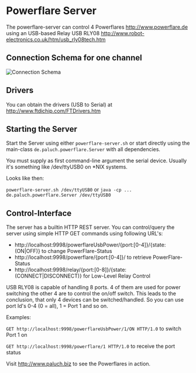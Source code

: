 Powerflare Server
================

The powerflare-server can control 4 Powerflares <http://www.powerflare.de> using an USB-based Relay USB RLY08 <http://www.robot-electronics.co.uk/htm/usb_rly08tech.htm>

Connection Schema for one channel
-------------
![Connection Schema](https://raw.github.com/mp911de/powerflare-server/master/connection-schema.png "Connection Schema")

Drivers
-------------
You can obtain the drivers (USB to Serial) at <http://www.ftdichip.com/FTDrivers.htm>


Starting the Server
-------------

Start the Server using either `powerflare-server.sh` or start directly using the main-class `de.paluch.powerflare.Server` with all dependencies.

You must supply as first command-line argument the serial device. Usually it's something like /dev/ttyUSB0 on *NIX systems.

Looks like then:

`powerflare-server.sh /dev/ttyUSB0` or `java -cp ... de.paluch.powerflare.Server /dev/ttyUSB0`

Control-Interface
-------------
The server has a builtin HTTP REST server. You can control/query the server using simple HTTP GET commands using following URL's:

* http://localhost:9998/powerflareUsbPower/{port:[0-4]}/{state:(ON|OFF)} to change PowerFlare-Status
* http://localhost:9998/powerflare/{port:[0-4]}/ to retrieve PowerFlare-Status
* http://localhost:9998/relay/{port:[0-8]}/{state:(CONNECT|DISCONNECT)} for Low-Level Relay Control

USB RLY08 is capable of handling 8 ports. 4 of them are used for power switching the other 4 are to control the on/off switch.
This leads to the conclusion, that only 4 devices can be switched/handled. So you can use port Id's 0-4 (0 = all), 1 = Port 1 and so on.

Examples:

`GET http://localhost:9998/powerflareUsbPower/1/ON HTTP/1.0` to switch Port 1 on

`GET http://localhost:9998/powerflare/1 HTTP/1.0` to receive the port status

Visit <http://www.paluch.biz> to see the Powerflares in action.


